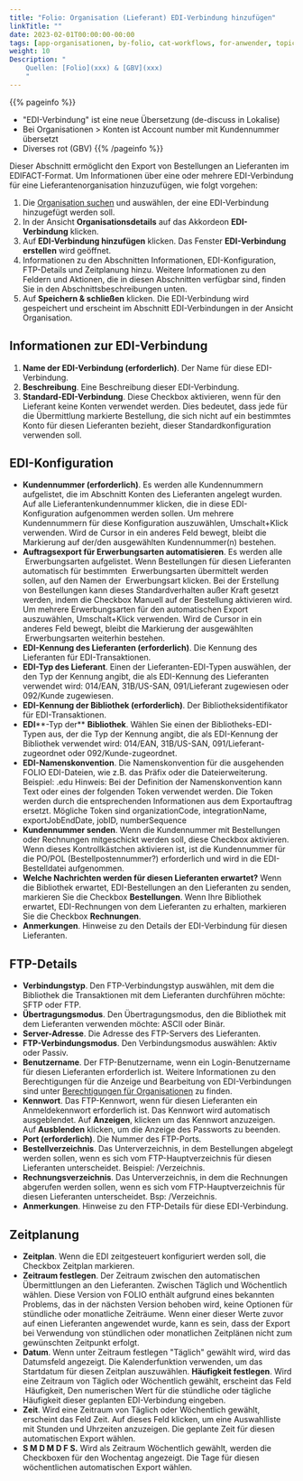 ```yaml
---
title: "Folio: Organisation (Lieferant) EDI-Verbindung hinzufügen"
linkTitle: ""
date: 2023-02-01T00:00:00-00:00
tags: [app-organisationen, by-folio, cat-workflows, for-anwender, topic-edi, meta-uebersetzungsproblem]
weight: 10
Description: "
    Quellen: [Folio](xxx) & [GBV](xxx)
    "
---
```


{{% pageinfo %}}
-   "EDI-Verbindung" ist eine neue Übersetzung (de-discuss in Lokalise)
-   Bei Organisationen > Konten ist Account number mit Kundennummer übersetzt
- 	Diverses rot (GBV)
{{% /pageinfo %}}

Dieser Abschnitt ermöglicht den Export von Bestellungen an Lieferanten im EDIFACT-Format. Um Informationen über eine oder mehrere EDI-Verbindung für eine Lieferantenorganisation hinzuzufügen, wie folgt vorgehen:

1.  Die [Organisation suchen](https://info.gbv.de/display/FOLIOGBVEXTERN/Folio%3A+Organisation+suchen) und auswählen, der eine EDI-Verbindung hinzugefügt werden soll.
2.  In der Ansicht **Organisationsdetails** auf das Akkordeon **EDI-Verbindung** klicken.
3.  Auf **EDI-Verbindung hinzufügen** klicken. Das Fenster **EDI-Verbindung erstellen** wird geöffnet.
4.  Informationen zu den Abschnitten Informationen, EDI-Konfiguration, FTP-Details und Zeitplanung hinzu. Weitere Informationen zu den Feldern und Aktionen, die in diesen Abschnitten verfügbar sind, finden Sie in den Abschnittsbeschreibungen unten.
5.  Auf **Speichern & schließen** klicken. Die EDI-Verbindung wird gespeichert und erscheint im Abschnitt EDI-Verbindungen in der Ansicht Organisation.

## Informationen zur EDI-Verbindung

1.  **Name der EDI-Verbindung (erforderlich)**. Der Name für diese EDI-Verbindung.
2.  **Beschreibung**. Eine Beschreibung dieser EDI-Verbindung.
3.  **Standard-EDI-Verbindung**. Diese Checkbox aktivieren, wenn für den Lieferant keine Konten verwendet werden. Dies bedeutet, dass jede für die Übermittlung markierte Bestellung, die sich nicht auf ein bestimmtes Konto für diesen Lieferanten bezieht, dieser Standardkonfiguration verwenden soll.

## EDI-Konfiguration

-   **Kundennummer (erforderlich)**. Es werden alle Kundennummern aufgelistet, die im Abschnitt Konten des Lieferanten angelegt wurden. Auf alle Lieferantenkundennummer klicken, die in diese EDI-Konfiguration aufgenommen werden sollen. Um mehrere Kundennummern für diese Konfiguration auszuwählen, Umschalt+Klick verwenden. Wird de Cursor in ein anderes Feld bewegt, bleibt die Markierung auf der/den ausgewählten Kundennummer(n) bestehen.
-   **Auftragsexport für Erwerbungsarten automatisieren**. Es werden alle  Erwerbungsarten aufgelistet. Wenn Bestellungen für diesen Lieferanten automatisch für bestimmten  Erwerbungsarten übermittelt werden sollen, auf den Namen der  Erwerbungsart klicken. Bei der Erstellung von Bestellungen kann dieses Standardverhalten außer Kraft gesetzt werden, indem die Checkbox Manuell auf der Bestellung aktivieren wird. Um mehrere Erwerbungsarten für den automatischen Export auszuwählen, Umschalt+Klick verwenden. Wird de Cursor in ein anderes Feld bewegt, bleibt die Markierung der ausgewählten  Erwerbungsarten weiterhin bestehen.
-   **EDI-Kennung des Lieferanten (erforderlich)**. Die Kennung des Lieferanten für EDI-Transaktionen.
-   **EDI-Typ des Lieferant**. Einen der Lieferanten-EDI-Typen auswählen, der den Typ der Kennung angibt, die als EDI-Kennung des Lieferanten verwendet wird: 014/EAN, 31B/US-SAN, 091/Lieferant zugewiesen oder 092/Kunde zugewiesen.
-   **EDI-Kennung der Bibliothek (erforderlich)**. Der Bibliotheksidentifikator für EDI-Transaktionen.
-   **EDI****\-Typ der** **Bibliothek**. Wählen Sie einen der Bibliotheks-EDI-Typen aus, der die Typ der Kennung angibt, die als EDI-Kennung der Bibliothek verwendet wird: 014/EAN, 31B/US-SAN, 091/Lieferant-zugeordnet oder 092/Kunde-zugeordnet.
-   **EDI-Namenskonvention**. Die Namenskonvention für die ausgehenden FOLIO EDI-Dateien, wie z.B. das Präfix oder die Dateierweiterung. Beispiel: .edu Hinweis: Bei der Definition der Namenskonvention kann Text oder eines der folgenden Token verwendet werden. Die Token werden durch die entsprechenden Informationen aus dem Exportauftrag ersetzt. Mögliche Token sind organizationCode, integrationName, exportJobEndDate, jobID, numberSequence
-   **Kundennummer senden**. Wenn die Kundennummer mit Bestellungen oder Rechnungen mitgeschickt werden soll, diese Checkbox aktivieren. Wenn dieses Kontrollkästchen aktivieren ist, ist die Kundennummer für die PO/POL (Bestellpostennummer?) erforderlich und wird in die EDI-Bestelldatei aufgenommen.
-   **Welche Nachrichten werden für diesen Lieferanten erwartet?** Wenn die Bibliothek erwartet, EDI-Bestellungen an den Lieferanten zu senden, markieren Sie die Checkbox **Bestellungen**. Wenn Ihre Bibliothek erwartet, EDI-Rechnungen von dem Lieferanten zu erhalten, markieren Sie die Checkbox **Rechnungen**.
-   **Anmerkungen**. Hinweise zu den Details der EDI-Verbindung für diesen Lieferanten.

## FTP-Details

-   **Verbindungstyp**. Den FTP-Verbindungstyp auswählen, mit dem die Bibliothek die Transaktionen mit dem Lieferanten durchführen möchte: SFTP oder FTP.
-   **Übertragungsmodus**. Den Übertragungsmodus, den die Bibliothek mit dem Lieferanten verwenden möchte: ASCII oder Binär.
-   **Server-Adresse**. Die Adresse des FTP-Servers des Lieferanten.
-   **FTP-Verbindungsmodus**. Den Verbindungsmodus auswählen: Aktiv oder Passiv.
-   **Benutzername**. Der FTP-Benutzername, wenn ein Login-Benutzername für diesen Lieferanten erforderlich ist. Weitere Informationen zu den Berechtigungen für die Anzeige und Bearbeitung von EDI-Verbindungen sind unter [Berechtigungen für Organisationen](https://info.gbv.de/display/FOLIOGBVEXTERN/Organisationen) zu finden.
-   **Kennwort**. Das FTP-Kennwort, wenn für diesen Lieferanten ein Anmeldekennwort erforderlich ist. Das Kennwort wird automatisch ausgeblendet. Auf **Anzeigen**, klicken um das Kennwort anzuzeigen. Auf **Ausblenden** klicken, um die Anzeige des Passworts zu beenden.
-   **Port (erforderlich)**. Die Nummer des FTP-Ports.
-   **Bestellverzeichnis**. Das Unterverzeichnis, in dem Bestellungen abgelegt werden sollen, wenn es sich vom FTP-Hauptverzeichnis für diesen Lieferanten unterscheidet. Beispiel: /Verzeichnis.
-   **Rechnungsverzeichnis**. Das Unterverzeichnis, in dem die Rechnungen abgerufen werden sollen, wenn es sich vom FTP-Hauptverzeichnis für diesen Lieferanten unterscheidet. Bsp: /Verzeichnis.
-   **Anmerkungen**. Hinweise zu den FTP-Details für diese EDI-Verbindung.

## Zeitplanung

-   **Zeitplan**. Wenn die EDI zeitgesteuert konfiguriert werden soll, die Checkbox Zeitplan markieren.
-   **Zeitraum festlegen**. Der Zeitraum zwischen den automatischen Übermittlungen an den Lieferanten. Zwischen Täglich und Wöchentlich wählen. Diese Version von FOLIO enthält aufgrund eines bekannten Problems, das in der nächsten Version behoben wird, keine Optionen für stündliche oder monatliche Zeiträume. Wenn einer dieser Werte zuvor auf einen Lieferanten angewendet wurde, kann es sein, dass der Export bei Verwendung von stündlichen oder monatlichen Zeitplänen nicht zum gewünschten Zeitpunkt erfolgt.
-   **Datum**. Wenn unter Zeitraum festlegen "Täglich" gewählt wird, wird das Datumsfeld angezeigt. Die Kalenderfunktion verwenden, um das Startdatum für diesen Zeitplan auszuwählen.
    **Häufigkeit festlegen**. Wird eine Zeitraum von Täglich oder Wöchentlich gewählt, erscheint das Feld  Häufigkeit, Den numerischen Wert für die stündliche oder tägliche Häufigkeit dieser geplanten EDI-Verbindung eingeben.
-   **Zeit**. Wird eine Zeitraum von Täglich oder Wöchentlich gewählt, erscheint das Feld Zeit. Auf dieses Feld klicken, um eine Auswahlliste mit Stunden und Uhrzeiten anzuzeigen. Die geplante Zeit für diesen automatischen Export wählen.
-   **S M D M D F S.** Wird als Zeitraum Wöchentlich gewählt, werden die Checkboxen für den Wochentag angezeigt. Die Tage für diesen wöchentlichen automatischen Export wählen.
